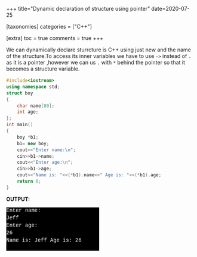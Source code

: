+++
title="Dynamic declaration of structure using pointer"
date=2020-07-25

[taxonomies]
categories = ["C++"]

[extra]
toc = true
comments = true
+++

We can dynamically declare sturrcture is C++ using just new and the name of the structure.To access its inner variables we have to use `->` instead of `.` as it is a pointer ,however we can us `.` with `*` behind the pointer so that  it becomes a structure variable.

```cpp
#include<iostream>
using namespace std;
struct boy
{
    char name[80];
    int age;
};
int main()
{
    boy *b1;
    b1= new boy;
    cout<<"Enter name:\n";
    cin>>b1->name;
    cout<<"Enter age:\n";
    cin>>b1->age;
    cout<<"Name is: "<<(*b1).name<<" Age is: "<<(*b1).age;
    return 0;
} 
```
**OUTPUT:**

![output](/assets/Dynamic-declaration-of-structure-using-pointer.png)
